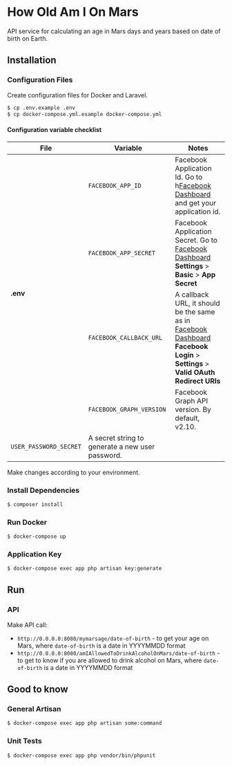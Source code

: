 # How Old Am I On Mars
API service for calculating an age in Mars days and years based on date of birth on Earth.

## Installation
### Configuration Files
Create configuration files for Docker and Laravel.
```bash
$ cp .env.example .env
$ cp docker-compose.yml.example docker-compose.yml
```
#### Configuration variable checklist

<table>
    <thead>
        <tr>
            <th>File</th>
            <th>Variable</th>
            <th>Notes</th>
        </tr>
    </thead>
    <tbody>
        <tr>
            <td rowspan=4><strong>.env</strong></td>
            <td><code>FACEBOOK_APP_ID</code></td>
            <td>
            Facebook Application Id. Go to h<a href="https://developers.facebook.com">Facebook Dashboard</a> and get your application id.
            </td>
        </tr>
        <tr>
            <td><code>FACEBOOK_APP_SECRET</code></td>
            <td>
            Facebook Application Secret. Go to <a href="https://developers.facebook.com">Facebook Dashboard</a> <strong>Settings</strong> > <strong>Basic</strong> > <strong>App Secret</strong>
            </td>
        </tr>
        <tr>
            <td><code>FACEBOOK_CALLBACK_URL</code></td>
            <td>
            A callback URL, it should be the same as in <a href="https://developers.facebook.com">Facebook Dashboard</a> <strong>Facebook Login</strong> > <strong>Settings</strong> > <strong>Valid OAuth Redirect URIs</strong>
            </td>
        </tr>
        <tr>
            <td><code>FACEBOOK_GRAPH_VERSION</code></td>
            <td>
            Facebook Graph API version. By default, v2.10.
            </td>
        </tr>
        <tr>
            <td><code>USER_PASSWORD_SECRET</code></td>
            <td>
            A secret string to generate a new user password.
            </td>
        </tr>
    </tbody>
</table>

Make changes according to your environment.
### Install Dependencies
```bash
$ composer install
```
### Run Docker
```bash
$ docker-compose up
```
### Application Key
```bash
$ docker-compose exec app php artisan key:generate
```

## Run
### API
Make API call:
* `http://0.0.0.0:8080/mymarsage/date-of-birth` - to get your age on Mars, where `date-of-birth` is a date in YYYYMMDD format
* `http://0.0.0.0:8080/amIAllowedToDrinkAlcoholOnMars/date-of-birth` - to get to know if you are allowed to drink alcohol on Mars, where `date-of-birth` is a date in YYYYMMDD format

## Good to know
### General Artisan
```bash
$ docker-compose exec app php artisan some:command
```
### Unit Tests
```bash
$ docker-compose exec app php vendor/bin/phpunit
```